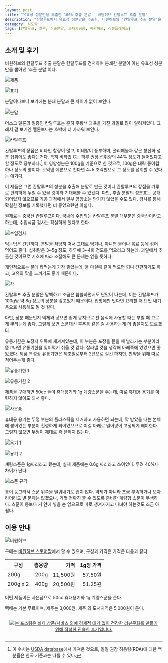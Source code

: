 ```yaml
---
layout: post
title: "유효성 성분만을 추출한 100% 추출 분말 - 비원허브 칸탈루프 추출 분말"
description: "칸탈루프에서 유효성 성분만을 추출한, 비원허브의 '칸탈루프 추출 분말'을 먹어봤다."
category: 식도락
tags: [칸탈루프, 멜론, 추출분말, 과채가공품, 비원허브, 리뷰플레이스]
---
```


## 소개 및 후기

비원허브의 칸탈루프 추출 분말은
칸탈루프를 건저하여 분쇄한 분말이 아닌
유효성 성분만을 뽑아낸 '추출 분말'이다.

![제품](https://lh3.googleusercontent.com/wi4H1tUeS2UkEDFynO-sukdDHxF2aFRdpy518GWaPqSx9IpxdtalSW4Hpw7WP6uWsWhfU0fDx6A8NA=s560)

![표기](https://lh3.googleusercontent.com/el9evBNDTyoKxXyJQO2cUovD5gX4jgiP2lMDBTTui8j4-M-6DiqEMM6trUvVCHU4RGJ38E-Z06_nog=s560)

분말이다보니 보기에는 분쇄 분말과 큰 차이가 없어 보인다.

![분말](https://lh3.googleusercontent.com/zacoPyDrzzguEGYyCy4Rq2kvnWDceruXcCg3krFWYmaf9icuDYDdAJCwWJk5BEiEBBrlJ0lstA03qg=s560)

머스크 멜론의 일종인 칸탈루프는
흔히 주황색 과육을 가진 과일로 많이 알려져있다.
그래서 겉 보기엔 멜론보다는 호박에 더 가까워 보인다.

![칸탈루프](https://lh3.googleusercontent.com/-KnUPTE6StI4/WiasvhgSYsI/AAAAAAAAbtU/h0ug8uwecpwbKeYXUKyRNTKZIIMdJEJHQCE0YBhgL/s560/cantaloupes.jpg)

칸탈루프의 장점은
비타민 함량이 많고, 미네랄이 풍부하며,
폴리페놀과 같은 항산화 성분 섭취에도 좋다는거다.
특히 비타민 C는 하루 권장 섭취량의 44% 정도가 들어있다고 할 정도로 풍부하다.[^1]
이 영양성분은 100g을 기준으로 한 것으로, 100g은 대략 종이컵 하나 정도의 양이다.
토막낸 메론으로 친다면 4~5 조각만으로 그 정도를 섭취할 수 있다는 얘기다.

[^1]: 이 수치는 [USDA database](https://ndb.nal.usda.gov/ndb/foods/show/2274)에서 가져온 것으로, 일일 권장 허용량(RDA)에 대한 백분율은 한국 기준과는 다를 수 있다.

이 제품은 그런 칸탈루프의 성분을 추출해 분말로 만든 것이니
칸탈루프의 장점을 가루로 편리하게 누릴 수 있을 것이라 기대해볼 수 있겠다.
다만, 추출 분말의 성분표는 공개되어있지 않으므로
가공 과정에서 일부 영양소는 담기지 않았을 수도 있다.
검사를 통해 확실한 정보를 기록했다면 더 좋았으련만 아쉽다.

원재료는 중국산 칸탈루프이다.
국내에 수입되는 칸탈루프 분말 대부분은 중국산이라고 하는데,
수입식품 검사는 확실하게 했다고 한다.

![수입검사](https://lh3.googleusercontent.com/-mpcVc45yj88/WiauSpeV2ZI/AAAAAAAAbts/Y6baHZimfDMQM0l03IfnfhBDrsBvADOfwCE0YBhgL/s560/beoneherb-cantaloupe-extract-powder-test.jpg)

먹는법은 간단하다.
분말을 적당히 떠서 그대로 먹거나,
아니면 물이나 음료 등에 섞어 먹어도 좋다.
섭취량은 3~5g 정도, 하루에 3~4회 정도를 먹으라고 하는데,
과일에서 추출한 것이므로 기호에 따라 조절해도 큰 문제는 없을 듯하다.

개인적으로는 물에 타먹는게 가장 좋았는데,
물 마실때 같이 먹으면 되니 간편하기도 하고,
고유의 맛을 느끼기도 좋기 때문이다.

![차](https://lh3.googleusercontent.com/pYJJC2R41xVphpHMGgVQrgXT1Yn_qFvGRdsk0I2vLKP5e34bxmTfUO8WB_U5abxfgj6XZFZuRGaEhQ=s560)

칸탈루프 추출 분말은 담백하고 조금은 씁쓸하면서도 단맛이 나는데,
이는 칸탈루프가 100g당 약 8g 정도의 당분을 갖고있기 때문이다.
입맛에만 맛다면 요리할 때 단맛 내기 용으로 사용해도 될 것 같다.

다만, 당분 때문인지 액체와 닿으면 쉽게 뭉치므로
찬 음식에 사용할 때는 뿌릴 때 고르게 뿌리는게 좋다.
그렇게 보면 스푼대신 후추통 같은 걸 사용하는게 더 좋을지도 모르겠다.

유통기한은 포장지 위쪽에 새겨져있는데,
이 부분은 포장을 뜯을 때 날라가는 부분이라 뜯고나면 유통기한을 잊어먹기 쉬울 것 같다.
잘라낼 것을 생각해 아래쪽에 있었으면 좋았겠다.
제품 특성상 유통기한은 제조일로부터 2년으로 길긴 하지만,
만약을 위해 따로 적어두는게 좋다.

![유통기한 1](https://lh3.googleusercontent.com/3n3eVjR58z3XZYCe31njxBjcExK7qyyVtEqqaxMBNhU2sHzFjr8f4qIzmL9eb1p0c9pRp9f7I0Fldw=s560)

![유통기한 2](https://lh3.googleusercontent.com/6lAbMs18wbkTx-l5Wrc3K0Y_UlyAL5uQXaWwkZDrCPrOJgS4BXBLD-_s36YIlAp_99FJSX2zZgO94w=s560)

제품을 구매하면 50cc 들이 휴대용기와 1g 계량스푼을 주는데,
따로 휴대용 용기를 마련하지 않아도 되서 좋다.

![사은품](https://lh3.googleusercontent.com/m8_67MYTGihQQjrbOce0JKUQH-FHe0z1WDfPke0S4Ss7f_3OjiNA6YBEAsWLcEd0_5PO267aIvCRPQ=s560)

휴대용 용기는 뚜껑 부분의 플라스틱을 제거하고 사용하면 되는데,
막 받았을 때는 본체에 붙어있는 부분이 헐렁하게 되어있으므로
이걸 아래로 밀어넣어 고정되게 해야한다.
그렇지 않으면 뚜껑이 제대로 꽉 닫히지 않는다.

![용기 1](https://lh3.googleusercontent.com/2aswA7ExhIS36WoQgMIiU8C9wghgTogR0Ivd3R5f2brH6sR2kbiIv5CCTXNFWR_o2fDwgUuidR_uwQ=s560)

![용기 2](https://lh3.googleusercontent.com/8w7C6IWGL2_n3b3xCD2mW-pGA236KG420-FgN1eSubgqfiPqpRLjRzjFxhX52P_3eru3y7eyn6vnsw=s560)

계량스푼은 1g짜리라고 했는데,
실제 제품에는 0.6g 짜리라고 쓰여있다.
무려 40%나 차이가 난다.

![스푼 규격](https://lh3.googleusercontent.com/r93N-AzmZ84mRWaA0rsnTZWubw0t6_CSozM-_b9qlvFMoyeARAhsLZy1SU57QIqVFUpfjicM_0IvVQ=s560)

통이 둥그러서 스푼 위쪽을 떨궈내기도 쉽지 않다.
약제가 아니라 조금 부족하거나 모자라더라도 별 문제는 없겠으나,
기껏 정확히 뜰 수 있도록 준비한 계량형 스푼이 무색하다.
스푼이 통보다 커 안에 넣을 순 없으므로 따로 챙겨가지고 다녀야 하는것도 조금 아쉽다.



## 이용 안내

![비원허브](https://lh3.googleusercontent.com/j3huYYIQrDmHwW0xJAfu0GMfhxV4OiMPIRHNXF4yEr5EsU7dXSLti_KbtJmm-fgUh1flF1xPqQ-oaQ=s360)

구매는 [비원허브 스토어팜](http://storefarm.naver.com/beoneherb)에서 할 수 있으며,
구성과 가격은 가격은 다음과 같다:

구성     | 총용량 | 가격     | 1g당 가격
---------|-------:|---------:|----------:
200g     |  200g  | 11,500원 | 57.50원
200g x 2 |  400g  | 20,500원 | 51.25원

어떤 제품이든 사은품으로 50cc 휴대용기와 1g 계량스푼을 준다.

택배는 기본 무료이며,
제주는 3,000원, 제주 외 도서지역은 5,000원이 든다.



<div style="text-align: center; padding: 1em;"><a href="http://reviewplace.co.kr/detail.php?number=10811" target="_blank"><img src="http://reviewplace.co.kr/blog_traffic.php?key=MTA4MTF8cmV6bm9h" border="0" alt="본 포스팅은 실제 상품/서비스 외에 경제적 대가 없이 건강한 리뷰문화를 만들기 위해 작성한 진솔한 후기입니다."></a></div>
